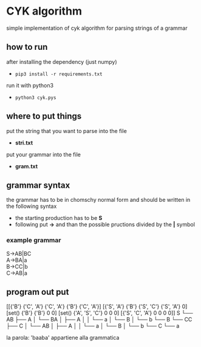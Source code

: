 # CYK algorithm

simple implementation of cyk algorithm for parsing strings of a grammar

## how to run

after installing the dependency (just numpy)

- `pip3 install -r requirements.txt`

run it with python3

- `python3 cyk.pys`

## where to put things

put the string that you want to parse into the file 

- **stri.txt**

put your grammar into the file
- **gram.txt**

## grammar syntax

the grammar has to be in chomschy normal form and should be written in the following syntax

- the starting production has to be **S**
- following put **->** and than the possible pructions divided by the **|** symbol 
  
### example grammar

S->AB|BC  
A->BA|a  
B->CC|b  
C->AB|a
## program out put

[[{'B'} {'C', 'A'} {'C', 'A'} {'B'} {'C', 'A'}]
 [{'S', 'A'} {'B'} {'S', 'C'} {'S', 'A'} 0]
 [set() {'B'} {'B'} 0 0]
 [set() {'A', 'S', 'C'} 0 0 0]
 [{'S', 'C', 'A'} 0 0 0 0]]
S
└── AB
    ├── A
    │   └── BA
    │       ├── A
    │       │   └── a
    │       └── B
    │           └── b
    └── B
        └── CC
            ├── C
            │   └── AB
            │       ├── A
            │       │   └── a
            │       └── B
            │           └── b
            └── C
                └── a

la parola: 'baaba'  appartiene alla grammatica
